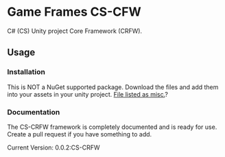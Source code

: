 # Game Frames CS-CFW
C# (CS) Unity project Core Framework (CRFW).
## Usage
### Installation
This is NOT a NuGet supported package. Download the files and add them into your assets in your unity project.
[File listed as misc.](#)?
### Documentation
The CS-CRFW framework is completely documented and is ready for use. Create a pull request if you have something to add.

Current Version: 0.0.2:CS-CRFW